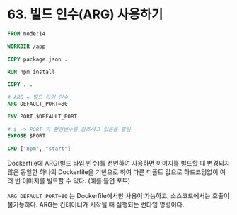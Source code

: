 # 63. 빌드 인수(ARG) 사용하기

```dockerfile
FROM node:14

WORKDIR /app

COPY package.json .

RUN npm install

COPY . .

# ARG = 빌드 타임 인수
ARG DEFAULT_PORT=80

ENV PORT $DEFAULT_PORT

# $ -> PORT 가 환경변수를 참조하고 있음을 알림
EXPOSE $PORT

CMD ["npm", "start"]
```

Dockerfile에 ARG(빌드 타임 인수)를 선언하여 사용하면 이미지를 빌드할 때 변경되지 않은 동일한 하나의 Dockerfile을 기반으로 하여 다른 디폴트 값으로 하드코딩없이 여러 번 이미지를 빌드할 수 있다. (예를 들면 포트)

`ARG DEFAULT_PORT=80` 는 Dockerfile에서만 사용이 가능하고, 소스코드에서는 호출이 불가능하다. ARG는 컨테이너가 시작될 때 실행되는 런타임 명령이다.
